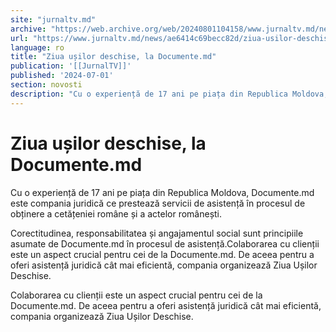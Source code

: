 ```yaml
---
site: "jurnaltv.md"
archive: "https://web.archive.org/web/20240801104158/www.jurnaltv.md/news/ae6414c69becc82d/ziua-usilor-deschise-la-documente-md.html"
url: "https://www.jurnaltv.md/news/ae6414c69becc82d/ziua-usilor-deschise-la-documente-md.html"
language: ro
title: "Ziua ușilor deschise, la Documente.md"
publication: '[[JurnalTV]]'
published: '2024-07-01'
section: novosti
description: "Cu o experiență de 17 ani pe piața din Republica Moldova, Documente.md este compania juridică ce prestează servicii de asistență în procesul de obținere a cetățeniei române și a actelor românești."
---
```


# Ziua ușilor deschise, la Documente.md

Cu o experiență de 17 ani pe piața din Republica Moldova, Documente.md este compania juridică ce prestează servicii de asistență în procesul de obținere a cetățeniei române și a actelor românești.

Corectitudinea, responsabilitatea și angajamentul social sunt principiile asumate de Documente.md în procesul de asistență.Colaborarea cu clienții este un aspect crucial pentru cei de la Documente.md. De aceea pentru a oferi asistență juridică cât mai eficientă, compania organizează Ziua Ușilor Deschise.

Colaborarea cu clienții este un aspect crucial pentru cei de la Documente.md. De aceea pentru a oferi asistență juridică cât mai eficientă, compania organizează Ziua Ușilor Deschise.